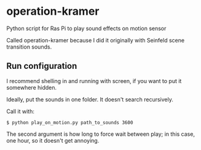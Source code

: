 # operation-kramer
Python script for Ras Pi to play sound effects on motion sensor

Called operation-kramer because I did it originally with Seinfeld scene transition sounds.


## Run configuration
I recommend shelling in and running with screen, if you want to put it somewhere hidden.

Ideally, put the sounds in one folder. It doesn't search recursively.

Call it with:

    $ python play_on_motion.py path_to_sounds 3600

The second argument is how long to force wait between play; in this case, one hour, so it
doesn't get annoying.


